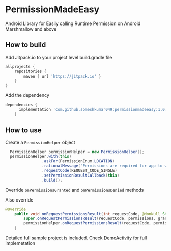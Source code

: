 PermissionMadeEasy
=======

Android Library for Easily calling Runtime Permission on Android Marshmallow and above

## How to build

Add Jitpack.io to your project level build.gradle file 
```gradle
allprojects {
    repositories {
        maven { url 'https://jitpack.io' }
    }
}
```
  
Add the dependency
```gradle
dependencies {
	  implementation 'com.github.someshkumar049:permissionmadeeasy:1.0.1'
	}
```
  
## How to use
  
Create a `PermissionHelper` object
  
```java
  PermissionHelper permissionHelper = new PermissionHelper();
  permissionHelper.with(this)
                .askFor(PermissionEnum.LOCATION)
                .rationalMessage("Permissions are required for app to work properly")
                .requestCode(REQUEST_CODE_SINGLE)
                .setPermissionResultCallback(this)
                .build();
 ```
Override `onPermissionsGranted` and `onPermissionsDenied` methods

Also override 

```java
@Override
    public void onRequestPermissionsResult(int requestCode, @NonNull String[] permissions, @NonNull int[] grantResults) {
        super.onRequestPermissionsResult(requestCode, permissions, grantResults);
        permissionHelper.onRequestPermissionsResult(requestCode, permissions, grantResults);
    }
```  

Detailed full sample project is included. Check [DemoActivity](https://github.com/someshkumar049/PermissionMadeEasy/blob/master/app/src/main/java/com/somesh/pemissionmadeeasy/DemoActivity.java) for full implemetation 
